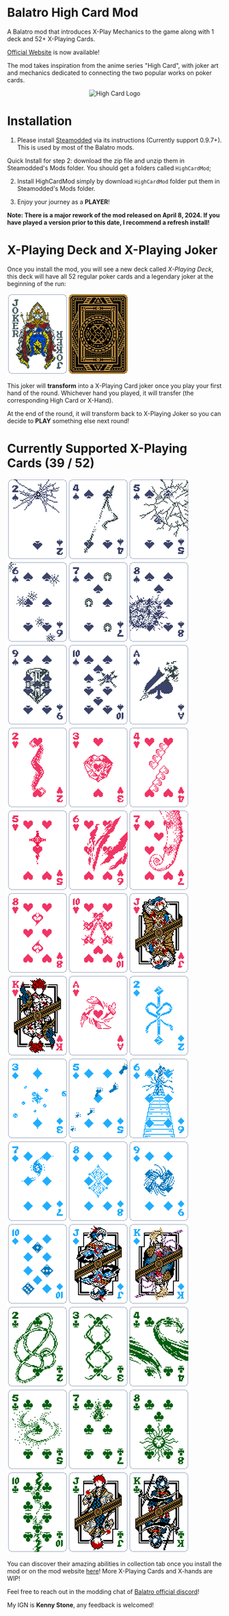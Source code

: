# Balatro High Card Mod
A Balatro mod that introduces X-Play Mechanics to the game along with 1 deck and 52+ X-Playing Cards. 

[Official Website](https://www.balatrohighcardmod.com/) is now available! 

The mod takes inspiration from the anime series "High Card", with joker art and mechanics dedicated to connecting the two popular works on poker cards. 

<div align="center">
  <img src="https://static.wikia.nocookie.net/highcard/images/3/39/Site-community-image/revision/latest?cb=20220903022211" alt="High Card Logo" title="High Card"/>
</div>

# Installation
1. Please install [Steamodded](https://github.com/Steamopollys/Steamodded) via its instructions (Currently support 0.9.7+). This is used by most of the Balatro mods.
   
Quick Install for step 2: download the zip file and unzip them in Steamodded's Mods folder. You should get a folders called `HighCardMod`;

2. Install HighCardMod simply by download `HighCardMod` folder put them in Steamodded's Mods folder.

3. Enjoy your journey as a **PLAYER**!

**Note: There is a major rework of the mod released on April 8, 2024. If you have played a version prior to this date, I recommend a refresh install!** 

# X-Playing Deck and X-Playing Joker

Once you install the mod, you will see a new deck called *X-Playing Deck*, this deck will have all 52 regular poker cards and a legendary joker at the beginning of the run:

![X-Playing Joker](./HighCardMod/assets/2x/j_hcm_xplay.png)![X-Playing Deck](./HighCardMod/assets/2x/b_xplaying.png)

This joker will **transform** into a X-Playing Card joker once you play your first hand of the round. Whichever hand you played, it will transfer (the corresponding High Card or X-Hand). 

At the end of the round, it will transform back to X-Playing Joker so you can decide to **PLAY** something else next round! 

# Currently Supported X-Playing Cards (39 / 52)

![Neo New Nambu](./HighCardMod/assets/2x/j_hcm_neo_new_nambu.png)![Clear Lance](./HighCardMod/assets/2x/j_hcm_clear_lance.png)![Brain Buster](./HighCardMod/assets/2x/j_hcm_brain_buster.png)![Juggling Gun](./HighCardMod/assets/2x/j_hcm_juggling_gun.png)![Interceptor](./HighCardMod/assets/2x/j_hcm_interceptor.png)![All Kaboom](./HighCardMod/assets/2x/j_hcm_all_kaboom.png)![Bokka](./HighCardMod/assets/2x/j_hcm_bokka.png)![Honest Straight](./HighCardMod/assets/2x/j_hcm_honest_straight.png)![Love and Peace](./HighCardMod/assets/2x/j_hcm_love_and_peace.png)![Jelly Crawler](./HighCardMod/assets/2x/j_hcm_jelly_crawler.png)![Rockin Rocks](./HighCardMod/assets/2x/j_hcm_rockin_rocks.png)![Agent S](./HighCardMod/assets/2x/j_hcm_agent_s.png)![Calories High](./HighCardMod/assets/2x/j_hcm_calories_high.png)![The Zoo](./HighCardMod/assets/2x/j_hcm_the_zoo.png)![Chameleon](./HighCardMod/assets/2x/j_hcm_chameleon.png)![Mun Pheromone Mun](./HighCardMod/assets/2x/j_hcm_mun_pheromone_mun.png)![Common Destiny](./HighCardMod/assets/2x/j_hcm_common_destiny.png)![Sky Dancer](./HighCardMod/assets/2x/j_hcm_sky_dancer.png)![Masculine Parfait](./HighCardMod/assets/2x/j_hcm_masculine_parfait.png)![Faceless](./HighCardMod/assets/2x/j_hcm_faceless.png)![Love Connection](./HighCardMod/assets/2x/j_hcm_love_connection.png)![Marble Rumble](./HighCardMod/assets/2x/j_hcm_marble_rumble.png)![Greatest Man](./HighCardMod/assets/2x/j_hcm_greatest_man.png)![13 Stairs](./HighCardMod/assets/2x/j_hcm_13_stairs.png)![Never No Dollars](./HighCardMod/assets/2x/j_hcm_never_no_dollars.png)![Red Labyrinth](./HighCardMod/assets/2x/j_hcm_red_labyrinth.png)![No Mercy](./HighCardMod/assets/2x/j_hcm_no_mercy.png)![Unlucky Poky](./HighCardMod/assets/2x/j_hcm_unlucky_poky.png)![Out of Five](./HighCardMod/assets/2x/j_hcm_out_of_five.png)![Round & Round](./HighCardMod/assets/2x/j_hcm_round_and_round.png)![Metallical Parade](./HighCardMod/assets/2x/j_hcm_metallical_parade.png)![Green Green](./HighCardMod/assets/2x/j_hcm_green_green.png)![Wing Wind](./HighCardMod/assets/2x/j_hcm_wing_wind.png)![G round](./HighCardMod/assets/2x/j_hcm_g_round.png)![Lethal Scoville](./HighCardMod/assets/2x/j_hcm_lethal_scoville.png)![Sinking Shadow](./HighCardMod/assets/2x/j_hcm_sinking_shadow.png)![Million Volt](./HighCardMod/assets/2x/j_hcm_million_volt.png)![Coming Home](./HighCardMod/assets/2x/j_hcm_coming_home.png)![Reaper's Hand](./HighCardMod/assets/2x/j_hcm_reapers_hand.png)

You can discover their amazing abilities in collection tab once you install the mod or on the mod website [here](https://www.balatrohighcardmod.com/)! More X-Playing Cards and X-hands are WIP! 

Feel free to reach out in the modding chat of [Balatro official discord](https://discord.com/invite/balatro)! 

My IGN is **Kenny Stone**, any feedback is welcomed! 
